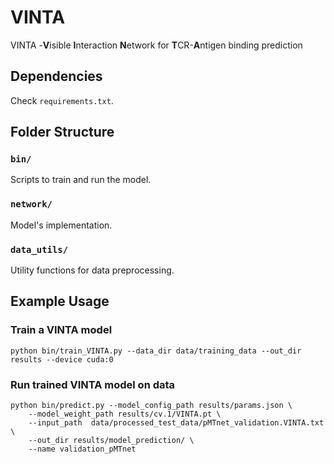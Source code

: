 # VINTA
VINTA -**V**isible **I**nteraction **N**etwork for **T**CR-**A**ntigen binding prediction

## Dependencies
Check `requirements.txt`.

## Folder Structure

### `bin/`
Scripts to train and run the model.

### `network/`
Model's implementation.

### `data_utils/`
Utility functions for data preprocessing.


## Example Usage

### Train a VINTA model
```shell
python bin/train_VINTA.py --data_dir data/training_data --out_dir results --device cuda:0
```

### Run trained VINTA model on data
```shell
python bin/predict.py --model_config_path results/params.json \
    --model_weight_path results/cv.1/VINTA.pt \
    --input_path  data/processed_test_data/pMTnet_validation.VINTA.txt \
    --out_dir results/model_prediction/ \
    --name validation_pMTnet
```


